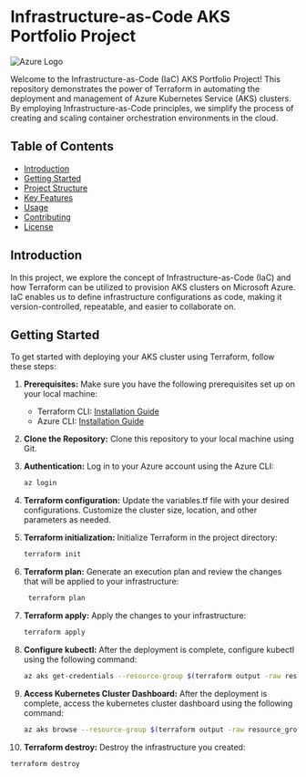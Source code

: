 # Infrastructure-as-Code AKS Portfolio Project

![Azure Logo](https://upload.wikimedia.org/wikipedia/commons/a/a8/Microsoft_Azure_Logo.svg)

Welcome to the Infrastructure-as-Code (IaC) AKS Portfolio Project! This repository demonstrates the power of Terraform in automating the deployment and management of Azure Kubernetes Service (AKS) clusters. By employing Infrastructure-as-Code principles, we simplify the process of creating and scaling container orchestration environments in the cloud.

## Table of Contents

- [Introduction](#introduction)
- [Getting Started](#getting-started)
- [Project Structure](#project-structure)
- [Key Features](#key-features)
- [Usage](#usage)
- [Contributing](#contributing)
- [License](#license)

## Introduction

In this project, we explore the concept of Infrastructure-as-Code (IaC) and how Terraform can be utilized to provision AKS clusters on Microsoft Azure. IaC enables us to define infrastructure configurations as code, making it version-controlled, repeatable, and easier to collaborate on.

## Getting Started

To get started with deploying your AKS cluster using Terraform, follow these steps:

1. **Prerequisites:** Make sure you have the following prerequisites set up on your local machine:
   - Terraform CLI: [Installation Guide](https://learn.hashicorp.com/tutorials/terraform/install-cli)
   - Azure CLI: [Installation Guide](https://docs.microsoft.com/en-us/cli/azure/install-azure-cli)

2. **Clone the Repository:** Clone this repository to your local machine using Git.

3. **Authentication:** Log in to your Azure account using the Azure CLI:

   ```bash
   az login

4. **Terraform configuration:** Update the variables.tf file with your desired configurations. Customize the cluster size, location, and other parameters as needed.

5. **Terraform initialization:** Initialize Terraform in the project directory:

   ```bash
   terraform init

6. **Terraform plan:** Generate an execution plan and review the changes that will be applied to your infrastructure:

   ```bash
    terraform plan

7. **Terraform apply:** Apply the changes to your infrastructure:

   ```bash
   terraform apply

8. **Configure kubectl:** After the deployment is complete, configure kubectl using the following command:

    ```bash
    az aks get-credentials --resource-group $(terraform output -raw resource_group_name) --name $(terraform output -raw kubernetes_cluster_name)

9. **Access Kubernetes Cluster Dashboard:** After the deployment is complete, access the kubernetes cluster dashboard using the following command:

    ```bash
    az aks browse --resource-group $(terraform output -raw resource_group_name) --name $(terraform output -raw kubernetes_cluster_name)

10. **Terraform destroy:** Destroy the infrastructure you created:

   ```bash
   terraform destroy